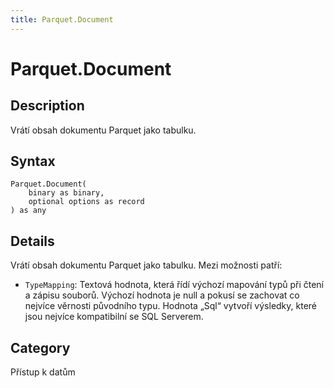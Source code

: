 ```yaml
---
title: Parquet.Document
---
```


# Parquet.Document


## Description

Vrátí obsah dokumentu Parquet jako tabulku.


## Syntax

```powerquery
Parquet.Document(
    binary as binary,
    optional options as record
) as any
```


## Details

Vrátí obsah dokumentu Parquet jako tabulku. Mezi možnosti patří:    <ul>    <li> <code>TypeMapping</code>: Textová hodnota, která řídí výchozí mapování typů při čtení a zápisu souborů. Výchozí hodnota je null a pokusí se zachovat co nejvíce věrnosti původního typu. Hodnota „Sql“ vytvoří výsledky, které jsou nejvíce kompatibilní se SQL Serverem.</li>    </ul>



## Category
Přístup k datům
